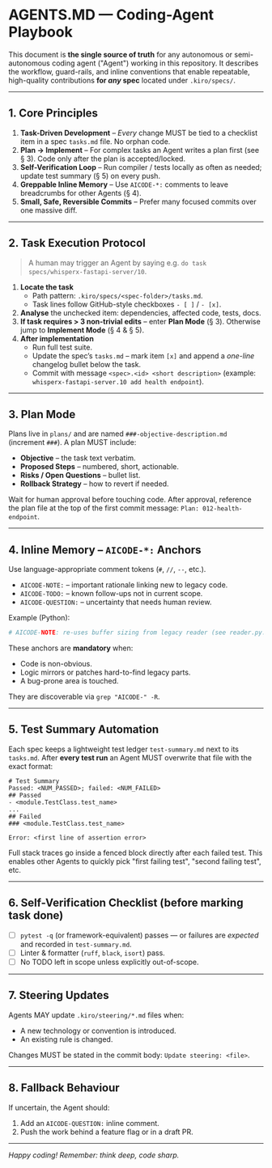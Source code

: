# AGENTS.MD — Coding-Agent Playbook

This document is **the single source of truth** for any autonomous or semi-autonomous coding agent ("Agent") working in this repository.
It describes the workflow, guard-rails, and inline conventions that enable repeatable, high-quality contributions **for _any_ spec** located under `.kiro/specs/`.

---

## 1. Core Principles

1. **Task-Driven Development** – _Every_ change MUST be tied to a checklist item in a spec `tasks.md` file. No orphan code.
2. **Plan → Implement** – For complex tasks an Agent writes a plan first (see § 3). Code only after the plan is accepted/locked.
3. **Self-Verification Loop** – Run compiler / tests locally as often as needed; update test summary (§ 5) on every push.
4. **Greppable Inline Memory** – Use `AICODE-*:` comments to leave breadcrumbs for other Agents (§ 4).
5. **Small, Safe, Reversible Commits** – Prefer many focused commits over one massive diff.

---

## 2. Task Execution Protocol

> A human may trigger an Agent by saying e.g. `do task specs/whisperx-fastapi-server/10`.

1. **Locate the task**
   * Path pattern: `.kiro/specs/<spec-folder>/tasks.md`.
   * Task lines follow GitHub-style checkboxes `- [ ]` / `- [x]`.
2. **Analyse** the unchecked item: dependencies, affected code, tests, docs.
3. **If task requires > 3 non-trivial edits** – enter **Plan Mode** (§ 3). Otherwise jump to **Implement Mode** (§ 4 & § 5).
4. **After implementation**
   * Run full test suite.
   * Update the spec’s `tasks.md` – mark item `[x]` and append a _one-line_ changelog bullet below the task.
   * Commit with message `<spec>.<id> <short description>` (example: `whisperx-fastapi-server.10 add health endpoint`).

---

## 3. Plan Mode

Plans live in `plans/` and are named `###-objective-description.md` (increment `###`).
A plan MUST include:
* **Objective** – the task text verbatim.
* **Proposed Steps** – numbered, short, actionable.
* **Risks / Open Questions** – bullet list.
* **Rollback Strategy** – how to revert if needed.

Wait for human approval before touching code. After approval, reference the plan file at the top of the first commit message: `Plan: 012-health-endpoint`.

---

## 4. Inline Memory – `AICODE-*:` Anchors

Use language-appropriate comment tokens (`#`, `//`, `--`, etc.).

* `AICODE-NOTE:` – important rationale linking new to legacy code.
* `AICODE-TODO:` – known follow-ups not in current scope.
* `AICODE-QUESTION:` – uncertainty that needs human review.

Example (Python):
```python
# AICODE-NOTE: re-uses buffer sizing from legacy reader (see reader.py:42)
```
These anchors are **mandatory** when:
* Code is non-obvious.
* Logic mirrors or patches hard-to-find legacy parts.
* A bug-prone area is touched.

They are discoverable via `grep "AICODE-" -R`.

---

## 5. Test Summary Automation

Each spec keeps a lightweight test ledger `test-summary.md` next to its `tasks.md`.
After **every test run** an Agent MUST overwrite that file with the exact format:
```
# Test Summary
Passed: <NUM_PASSED>; failed: <NUM_FAILED>
## Passed
- <module.TestClass.test_name>
...
## Failed
### <module.TestClass.test_name>

Error: <first line of assertion error>
```
Full stack traces go inside a fenced block directly after each failed test.
This enables other Agents to quickly pick "first failing test", "second failing test", etc.

---

## 6. Self-Verification Checklist (before marking task done)

* [ ] `pytest -q` (or framework-equivalent) passes — or failures are *expected* and recorded in `test-summary.md`.
* [ ] Linter & formatter (`ruff`, `black`, `isort`) pass.
* [ ] No TODO left in scope unless explicitly out-of-scope.

---

## 7. Steering Updates

Agents MAY update `.kiro/steering/*.md` files when:
* A new technology or convention is introduced.
* An existing rule is changed.

Changes MUST be stated in the commit body: `Update steering: <file>`.

---

## 8. Fallback Behaviour

If uncertain, the Agent should:
1. Add an `AICODE-QUESTION:` inline comment.
2. Push the work behind a feature flag or in a draft PR.

---

*Happy coding! Remember: think deep, code sharp.*
